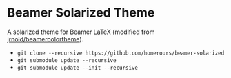 # Beamer Solarized Theme
A solarized theme for Beamer LaTeX (modified from [jrnold/beamercolortheme](https://github.com/jrnold/beamercolorthemesolarized)).

- `git clone --recursive https://github.com/homerours/beamer-solarized`
- `git submodule update --recursive`
- `git submodule update --init --recursive`
